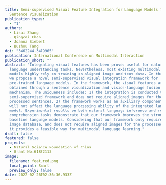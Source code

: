 ```yaml
---
title: Semi-supervised Visual Feature Integration for Language Models through
  Sentence Visualization
publication_types:
  - "1"
authors:
  - Lisai Zhang
  - Qingcai Chen
  - Joanna Siebert
  - Buzhou Tang
doi: "3462244.3479965"
publication: International Conference on Multimodal Interaction
publication_short: ""
abstract: "Integrating visual features has been proved useful for natural
  language understanding tasks. Nevertheless, most existing multimodal language
  models highly rely on training on aligned image and text data. In this paper,
  we propose a novel semi-supervised visual integration framework for
  pre-trained language models. In the framework, the visual features are
  obtained through a sentence visualization and vision-language fusion
  mechanism. The uniqueness includes: 1) the integration is conducted via a
  semi-supervised framework and does not require aligned images for the
  processed sentences. 2) the framework works as an auxiliary component, and
  will not affect the language processing ability of the integrated language
  model. Experimental results on both natural language inference and reading
  comprehension tasks demonstrate that our framework improves the strong
  baseline language models. Considering that our framework only requires an
  image database, and does not require aligned images for the processed texts,
  it provides a feasible way for multimodal language learning."
draft: false
featured: false
projects:
  - Natural Science Foundation of China
  - Grant No.61872113
image:
  filename: featured.png
  focal_point: Smart
  preview_only: false
date: 2022-02-26T02:36:36.933Z
---
```

